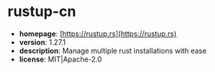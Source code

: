 # rustup-cn

- **homepage**: [https://rustup.rs](https://rustup.rs)
- **version**: 1.27.1
- **description**: Manage multiple rust installations with ease
- **license**: MIT|Apache-2.0

